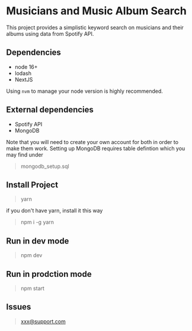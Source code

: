 # Musicians and Music Album Search

This project provides a simplistic keyword search on musicians and their albums using data from Spotify API.

## Dependencies

- node 16+
- lodash
- NextJS

Using `nvm` to manage your node version is highly recommended.

## External dependencies

- Spotify API
- MongoDB

Note that you will need to create your own account for both in order to make them work. Setting up MongoDB requires table defintion which you may find under

> mongodb_setup.sql

## Install Project

> yarn

if you don't have yarn, install it this way

> npm i -g yarn

## Run in dev mode

> npm dev

## Run in prodction mode

> npm start

## Issues

> xxx@support.com
